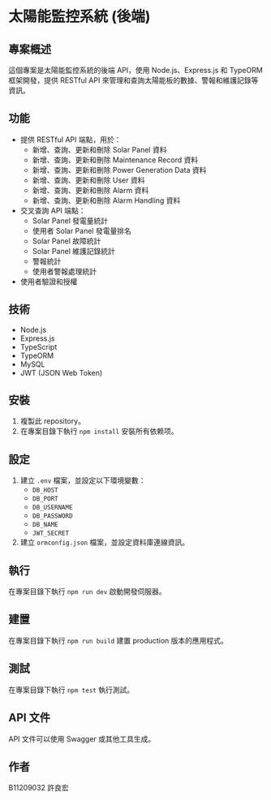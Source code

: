 # 太陽能監控系統 (後端)

## 專案概述

這個專案是太陽能監控系統的後端 API，使用 Node.js、Express.js 和 TypeORM 框架開發，提供 RESTful API 來管理和查詢太陽能板的數據、警報和維護記錄等資訊。

## 功能

* 提供 RESTful API 端點，用於：
    * 新增、查詢、更新和刪除 Solar Panel 資料
    * 新增、查詢、更新和刪除 Maintenance Record 資料
    * 新增、查詢、更新和刪除 Power Generation Data 資料
    * 新增、查詢、更新和刪除 User 資料
    * 新增、查詢、更新和刪除 Alarm 資料
    * 新增、查詢、更新和刪除 Alarm Handling 資料
* 交叉查詢 API 端點：
    * Solar Panel 發電量統計
    * 使用者 Solar Panel 發電量排名
    * Solar Panel 故障統計
    * Solar Panel 維護記錄統計
    * 警報統計
    * 使用者警報處理統計
* 使用者驗證和授權

## 技術

* Node.js
* Express.js
* TypeScript
* TypeORM
* MySQL
* JWT (JSON Web Token)

## 安裝

1.  複製此 repository。
2.  在專案目錄下執行 `npm install` 安裝所有依赖项。

## 設定

1.  建立 `.env` 檔案，並設定以下環境變數：
    *   `DB_HOST`
    *   `DB_PORT`
    *   `DB_USERNAME`
    *   `DB_PASSWORD`
    *   `DB_NAME`
    *   `JWT_SECRET`
2.  建立 `ormconfig.json` 檔案，並設定資料庫連線資訊。

## 執行

在專案目錄下執行 `npm run dev` 啟動開發伺服器。

## 建置

在專案目錄下執行 `npm run build` 建置 production 版本的應用程式。

## 測試

在專案目錄下執行 `npm test` 執行測試。

## API 文件

API 文件可以使用 Swagger 或其他工具生成。

## 作者

B11209032 許良宏
